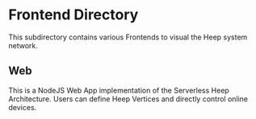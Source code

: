 # Frontend Directory

This subdirectory contains various Frontends to visual the Heep system network. 

## Web
This is a NodeJS Web App implementation of the Serverless Heep Architecture. Users can define Heep Vertices and directly control online devices. 
